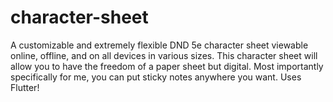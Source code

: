 # character-sheet
A customizable and extremely flexible DND 5e character sheet viewable online, offline, and on all devices in various sizes. This character sheet will allow you to have the freedom of a paper sheet but digital.
Most importantly specifically for me, you can put sticky notes anywhere you want.
Uses Flutter!
